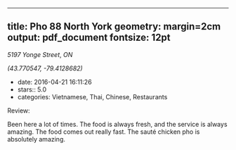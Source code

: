 
---
title: Pho 88 North York
geometry: margin=2cm
output: pdf_document
fontsize: 12pt
---

_5197 Yonge Street_, _ON_

*(43.770547, -79.4128682)*

- date: 2016-04-21 16:11:26
- stars:: 5.0
-  categories: Vietnamese, Thai, Chinese, Restaurants

Review:

Been here a lot of times. The food is always fresh, and the service is always amazing. The food comes out really fast. The sauté chicken pho is absolutely amazing.

